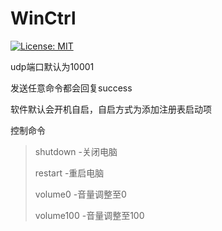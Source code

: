 # WinCtrl
[![License: MIT](https://img.shields.io/badge/License-MIT-green.svg)](https://github.com/dotnet/winforms/blob/main/LICENSE.TXT)

udp端口默认为10001

发送任意命令都会回复success

软件默认会开机自启，自启方式为添加注册表启动项

控制命令

>shutdown    -关闭电脑
>
>restart     -重启电脑
>
>volume0     -音量调整至0
>
>volume100   -音量调整至100 
